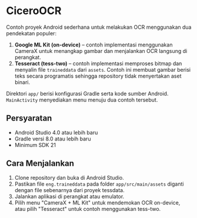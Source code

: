 # CiceroOCR

Contoh proyek Android sederhana untuk melakukan OCR menggunakan dua pendekatan populer:

1. **Google ML Kit (on-device)** – contoh implementasi menggunakan CameraX untuk menangkap gambar dan menjalankan OCR langsung di perangkat.
2. **Tesseract (tess-two)** – contoh implementasi memproses bitmap dan menyalin file `traineddata` dari `assets`. Contoh ini membuat gambar berisi teks secara programatis sehingga repository tidak menyertakan aset binari.

Direktori `app/` berisi konfigurasi Gradle serta kode sumber Android. `MainActivity` menyediakan menu menuju dua contoh tersebut.

## Persyaratan
- Android Studio 4.0 atau lebih baru
- Gradle versi 8.0 atau lebih baru
- Minimum SDK 21

## Cara Menjalankan
1. Clone repository dan buka di Android Studio.
2. Pastikan file `eng.traineddata` pada folder `app/src/main/assets` diganti dengan file sebenarnya dari proyek tessdata.
3. Jalankan aplikasi di perangkat atau emulator.
4. Pilih menu "CameraX + ML Kit" untuk mendemokan OCR on-device, atau pilih "Tesseract" untuk contoh menggunakan tess-two.
